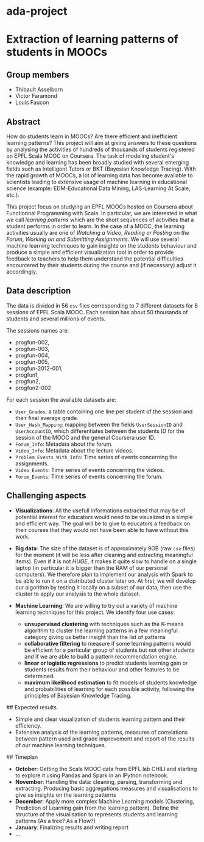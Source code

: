 # ada-project
# Extraction of learning patterns of students in MOOCs

## Group members

- Thibault Asselborn
- Victor Faramond
- Louis Faucon

## Abstract

How do students learn in MOOCs? Are there efficient and inefficient learning patterns? This project will aim at giving answers to these questions by analysing the activities of hundreds of thousands of students registered on EPFL Scala MOOC on Coursera. The task of modeling student's knowledge and learning has been broadly studied with several emerging fields such as Intelligent Tutors or BKT (Bayesian Knowledge Tracing). With the rapid growth of MOOCs, a lot of learning data has become available to scientists leading to extensive usage of machine learning in educational science (example: EDM-Educational Data Mining, LAS-Learning At Scale, etc.). 


This project focus on studying an EPFL MOOCs hosted on Coursera about Functionnal Programming with Scala. In particular, we are interested in what we call *learning patterns* which are the short sequences of activities that a student performs in order to learn. In the case of a MOOC, the learning activities usually are one of *Watching a Video*, *Reading or Posting on the Forum*, *Working on and Submitting Assignments*. We will use several machine learning techniques to gain insights on the students behaviour and produce a simple and efficient visualization tool in order to provide feedback to teachers to help them understand the potential difficulties encountered by their students during the course and (if necessary) adjust it accordingly.

## Data description

The data is divided in 56 `csv` files corresponding to 7 different datasets for 8 sessions of EPFL Scala MOOC. Each session has about 50 thousands of students and several millions of events.

The sessions names are:
- progfun-002,
- progfun-003,
- progfun-004,
- progfun-005,
- progfun-2012-001,
- progfun1,
- progfun2,
- progfun2-002

For each session the available datasets are:
- `User_Grades`: a table containing one line per student of the session and their final average grade.
- `User_Hash_Mapping`: mapping between the fields `UserSessionID` and `UserAccountID`, which differentiates between the students ID for the session of the MOOC and the general Coursera user ID.
- `Forum_Info`: Metadata about the forum.
- `Video_Info`: Metadata about the lecture videos.
- `Problem_Events_With_Info`: Time series of events concerning the assignments.
- `Video_Events`: Time series of events concerning the videos.
- `Forum_Events`: Time series of events concerning the forum.

## Challenging aspects

- **Visualizations**:
All the usefull informations extracted that may be of potential interest for educators would need to be visualized in a simple and efficient way. The goal will be to give to educators a feedback on their courses that they would not have been able to have without this work.

- **Big data**:
The size of the dataset is of approximately 9GB (raw `csv` files) for the moment (it will be less after cleaning and extracting meaningful items). Even if it is not *HUGE*, it makes it quite slow to handle on a single laptop (in particular it is bigger than the RAM of our personal computers). We therefore plan to implement our analysis with Spark to be able to run it on a distributed cluster later on. At first, we will develop our algorithm by testing it locally on a subset of our data, then use the cluster to apply our analysis to the whole dataset.

- **Machine Learning**:
We are willing to try out a variety of machine learning techniques for this project. We identify four use cases:
    * **unsupervised clustering** with techniques such as the K-means algorithm to cluster the learning patterns in a few meaningful category giving us better insight than the list of patterns
    * **collaborative filtering** to measure if some learning patterns would be efficient for a particular group of students but not other students and if we are able to build a pattern recommendation engine.
    * **linear or logistic regressions** to predict students learning gain or students results from their behaviour and other features to be determined.
    * **maximum likelihood estimation** to fit models of students knowledge and probabilities of learning for each possible activity, following the principles of Bayesian Knowledge Tracing.

## Expected results

- Simple and clear visualization of students learning pattern and their efficiency.
- Extensive analysis of the learning patterns, measures of correlations between pattern used and grade improvement and report of the results of our machine learning techniques.

## Timeplan

- **October**:
Getting the Scala MOOC data from EPFL lab CHILI and starting to explore it using Pandas and Spark in an IPython notebook.
- **November**:
Handling the data: cleaning, parsing, transforming and extracting. Producing basic aggregations measures and visualisations to give us insights on the learning patterns
- **December**:
Apply more complex Machine Learning models (Clustering, Prediction of Learning gain from the learning pattern). Define the structure of the visualisation to represents students and learning patterns (As a tree? As a Flow?)
- **January**:
Finalizing results and writing report
- ...
